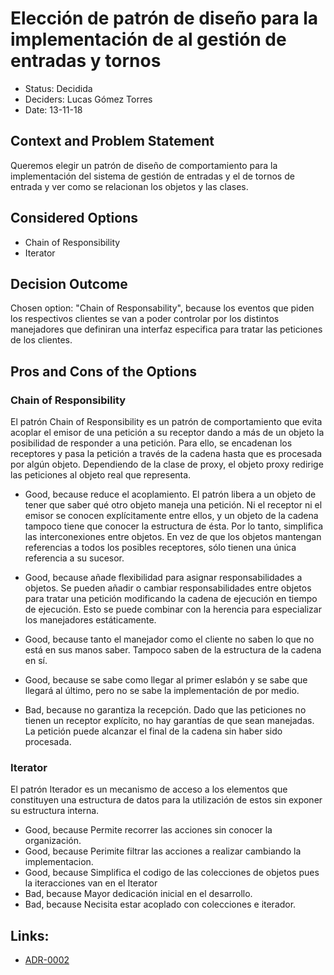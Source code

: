 # Elección de patrón de diseño para la implementación de al gestión de entradas y tornos

* Status: Decidida 
* Deciders: Lucas Gómez Torres
* Date: 13-11-18 


## Context and Problem Statement

Queremos elegir un patrón de diseño de comportamiento para la implementación del sistema de gestión de entradas y el de tornos de entrada y ver como se relacionan los objetos y las clases.

## Considered Options

* Chain of Responsibility
* Iterator

## Decision Outcome

Chosen option: "Chain of Responsability", because los eventos  que piden los respectivos clientes se van a poder controlar por los distintos manejadores que definiran una interfaz especifica para tratar las peticiones de los clientes. 

## Pros and Cons of the Options 


### Chain of Responsibility

 El patrón Chain of Responsibility es un patrón de comportamiento que evita acoplar el emisor de una petición a su receptor dando a más de un objeto la posibilidad de responder a una petición. Para ello, se encadenan los receptores y pasa la petición a través de la cadena hasta que es procesada por algún objeto.
Dependiendo de la clase de proxy, el objeto proxy redirige las peticiones al objeto real que representa.

* Good, because reduce el acoplamiento. El patrón libera a un objeto de tener que saber qué otro objeto maneja una petición. Ni el receptor ni el emisor se conocen explícitamente entre ellos, y un objeto de la cadena tampoco tiene que conocer la estructura de ésta. Por lo tanto, simplifica las interconexiones entre objetos. En vez de que los objetos mantengan referencias a todos los posibles receptores, sólo tienen una única referencia a su sucesor.
* Good, because añade flexibilidad para asignar responsabilidades a objetos. Se pueden añadir o cambiar responsabilidades  entre objetos para tratar una petición modificando la cadena de ejecución en tiempo de ejecución. Esto se puede combinar con la herencia para especializar los manejadores estáticamente.
* Good, because tanto el manejador como el cliente no saben lo que no está en sus manos saber. Tampoco saben de la estructura de la cadena en sí.
* Good, because se sabe como llegar al primer eslabón y se sabe que llegará al último, pero no se sabe la implementación de por medio.

* Bad, because no garantiza la recepción. Dado que las peticiones no tienen un receptor explícito, no hay garantías de que sean manejadas. La petición puede alcanzar el final de la cadena sin haber sido procesada.




### Iterator

El patrón Iterador es un mecanismo de acceso a los elementos que constituyen una estructura de datos para la utilización de estos sin exponer su estructura interna.

* Good, because Permite recorrer las acciones sin conocer la organización.
* Good, because Perimite filtrar las acciones a realizar cambiando la implementacion.
* Good, because Simplifica el codigo de las colecciones de objetos pues la iteracciones van en el Iterator
* Bad, because Mayor dedicación inicial en el desarrollo.
* Bad, because Necisita estar acoplado con colecciones e iterador.




## Links:
* [ADR-0002](0002-Patron-Sistemas-Estadio.md)
